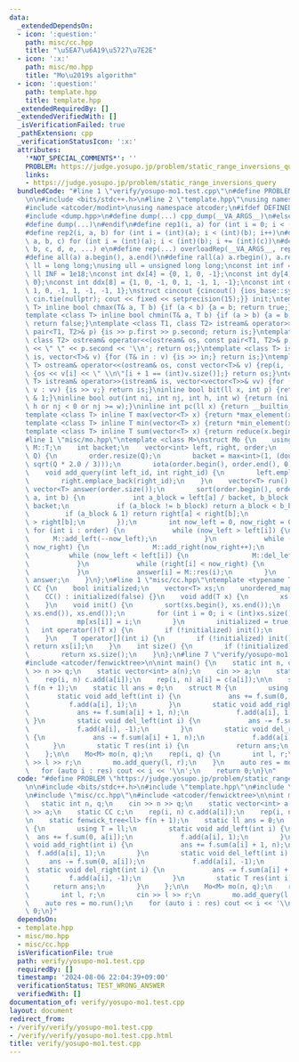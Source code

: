 ```yaml
---
data:
  _extendedDependsOn:
  - icon: ':question:'
    path: misc/cc.hpp
    title: "\u5EA7\u6A19\u5727\u7E2E"
  - icon: ':x:'
    path: misc/mo.hpp
    title: "Mo\u2019s algorithm"
  - icon: ':question:'
    path: template.hpp
    title: template.hpp
  _extendedRequiredBy: []
  _extendedVerifiedWith: []
  _isVerificationFailed: true
  _pathExtension: cpp
  _verificationStatusIcon: ':x:'
  attributes:
    '*NOT_SPECIAL_COMMENTS*': ''
    PROBLEM: https://judge.yosupo.jp/problem/static_range_inversions_query
    links:
    - https://judge.yosupo.jp/problem/static_range_inversions_query
  bundledCode: "#line 1 \"verify/yosupo-mo1.test.cpp\"\n#define PROBLEM \"https://judge.yosupo.jp/problem/static_range_inversions_query\"\
    \n\n#include <bits/stdc++.h>\n#line 2 \"template.hpp\"\nusing namespace std;\n\
    #include <atcoder/modint>\nusing namespace atcoder;\n#ifdef DEFINED_ONLY_IN_LOCAL\n\
    #include <dump.hpp>\n#define dump(...) cpp_dump(__VA_ARGS__)\n#else\n#undef dump\n\
    #define dump(...)\n#endif\n#define rep1(i, a) for (int i = 0; i < (int)(a); i++)\n\
    #define rep2(i, a, b) for (int i = (int)(a); i < (int)(b); i++)\n#define rep3(i,\
    \ a, b, c) for (int i = (int)(a); i < (int)(b); i += (int)(c))\n#define overloadRep(a,\
    \ b, c, d, e, ...) e\n#define rep(...) overloadRep(__VA_ARGS__, rep3, rep2, rep1)(__VA_ARGS__)\n\
    #define all(a) a.begin(), a.end()\n#define rall(a) a.rbegin(), a.rend()\nusing\
    \ ll = long long;\nusing ull = unsigned long long;\nconst int inf = 1e9;\nconst\
    \ ll INF = 1e18;\nconst int dx[4] = {0, 1, 0, -1};\nconst int dy[4] = {1, 0, -1,\
    \ 0};\nconst int ddx[8] = {1, 0, -1, 0, 1, -1, 1, -1};\nconst int ddy[8] = {0,\
    \ 1, 0, -1, 1, -1, -1, 1};\nstruct cincout {cincout() {ios_base::sync_with_stdio(false);\
    \ cin.tie(nullptr); cout << fixed << setprecision(15);}} init;\ntemplate <class\
    \ T> inline bool chmax(T& a, T b) {if (a < b) {a = b; return true;} return false;}\n\
    template <class T> inline bool chmin(T& a, T b) {if (a > b) {a = b; return true;}\
    \ return false;}\ntemplate <class T1, class T2> istream& operator>>(istream& is,\
    \ pair<T1, T2>& p) {is >> p.first >> p.second; return is;}\ntemplate <class T1,\
    \ class T2> ostream& operator<<(ostream& os, const pair<T1, T2>& p) {os << p.first\
    \ << \" \" << p.second << '\\n'; return os;}\ntemplate <class T> istream& operator>>(istream&\
    \ is, vector<T>& v) {for (T& in : v) {is >> in;} return is;}\ntemplate <class\
    \ T> ostream& operator<<(ostream& os, const vector<T>& v) {rep(i, (int)v.size())\
    \ {os << v[i] << \" \\n\"[i + 1 == (int)v.size()];} return os;}\ntemplate <class\
    \ T> istream& operator>>(istream& is, vector<vector<T>>& vv) {for (vector<T>&\
    \ v : vv) {is >> v;} return is;}\ninline bool bit(ll x, int p) {return (x >> p)\
    \ & 1;}\ninline bool out(int ni, int nj, int h, int w) {return (ni < 0 or ni >=\
    \ h or nj < 0 or nj >= w);}\ninline int pc(ll x) {return __builtin_popcountll(x);}\n\
    template <class T> inline T max(vector<T> x) {return *max_element(x.begin(), x.end());}\n\
    template <class T> inline T min(vector<T> x) {return *min_element(x.begin(), x.end());}\n\
    template <class T> inline T sum(vector<T> x) {return reduce(x.begin(), x.end());}\n\
    #line 1 \"misc/mo.hpp\"\ntemplate <class M>\nstruct Mo {\n    using T = typename\
    \ M::T;\n    int backet;\n    vector<int> left, right, order;\n    Mo(int N, int\
    \ Q) {\n        order.resize(Q);\n        backet = max<int>(1, (double)(N) / max<double>(1,\
    \ sqrt(Q * 2.0 / 3)));\n        iota(order.begin(), order.end(), 0);\n    }\n\
    \    void add_query(int left_id, int right_id) {\n        left.emplace_back(left_id);\n\
    \        right.emplace_back(right_id);\n    }\n    vector<T> run() {\n       \
    \ vector<T> answer(order.size());\n        sort(order.begin(), order.end(), [&](int\
    \ a, int b) {\n            int a_block = left[a] / backet, b_block = left[b] /\
    \ backet;\n            if (a_block != b_block) return a_block < b_block;\n   \
    \         if (a_block & 1) return right[a] < right[b];\n            return right[a]\
    \ > right[b];\n        });\n        int now_left = 0, now_right = 0;\n       \
    \ for (int i : order) {\n            while (now_left > left[i]) {\n          \
    \      M::add_left(--now_left);\n            }\n            while (right[i] >\
    \ now_right) {\n                M::add_right(now_right++);\n            }\n  \
    \          while (now_left < left[i]) {\n                M::del_left(now_left++);\n\
    \            }\n            while (right[i] < now_right) {\n                M::del_right(--now_right);\n\
    \            }\n            answer[i] = M::res(i);\n        }\n        return\
    \ answer;\n    }\n};\n#line 1 \"misc/cc.hpp\"\ntemplate <typename T = int>\nstruct\
    \ CC {\n    bool initialized;\n    vector<T> xs;\n    unordered_map<T, int> mp;\n\
    \    CC() : initialized(false) {}\n    void add(T x) {\n        xs.push_back(x);\n\
    \    }\n    void init() {\n        sort(xs.begin(), xs.end());\n        xs.erase(unique(xs.begin(),\
    \ xs.end()), xs.end());\n        for (int i = 0; i < (int)xs.size(); i++) {\n\
    \            mp[xs[i]] = i;\n        }\n        initialized = true;\n    }\n \
    \   int operator()(T x) {\n        if (!initialized) init();\n        return mp[x];\n\
    \    }\n    T operator[](int i) {\n        if (!initialized) init();\n       \
    \ return xs[i];\n    }\n    int size() {\n        if (!initialized) init();\n\
    \        return xs.size();\n    }\n};\n#line 7 \"verify/yosupo-mo1.test.cpp\"\n\
    #include <atcoder/fenwicktree>\n\nint main() {\n    static int n, q;\n    cin\
    \ >> n >> q;\n    static vector<int> a(n);\n    cin >> a;\n    static CC c;\n\
    \    rep(i, n) c.add(a[i]);\n    rep(i, n) a[i] = c(a[i]);\n\n    static fenwick_tree<ll>\
    \ f(n + 1);\n    static ll ans = 0;\n    struct M {\n        using T = ll;\n \
    \       static void add_left(int i) {\n            ans += f.sum(0, a[i]);\n  \
    \          f.add(a[i], 1);\n        }\n        static void add_right(int i) {\n\
    \            ans += f.sum(a[i] + 1, n);\n            f.add(a[i], 1);\n       \
    \ }\n        static void del_left(int i) {\n            ans -= f.sum(0, a[i]);\n\
    \            f.add(a[i], -1);\n        }\n        static void del_right(int i)\
    \ {\n            ans -= f.sum(a[i] + 1, n);\n            f.add(a[i], -1);\n  \
    \      }\n        static T res(int i) {\n            return ans;\n        }\n\
    \    };\n\n    Mo<M> mo(n, q);\n    rep(i, q) {\n        int l, r;\n        cin\
    \ >> l >> r;\n        mo.add_query(l, r);\n    }\n    auto res = mo.run();\n \
    \   for (auto i : res) cout << i << '\\n';\n    return 0;\n}\n"
  code: "#define PROBLEM \"https://judge.yosupo.jp/problem/static_range_inversions_query\"\
    \n\n#include <bits/stdc++.h>\n#include \"template.hpp\"\n#include \"misc/mo.hpp\"\
    \n#include \"misc/cc.hpp\"\n#include <atcoder/fenwicktree>\n\nint main() {\n \
    \   static int n, q;\n    cin >> n >> q;\n    static vector<int> a(n);\n    cin\
    \ >> a;\n    static CC c;\n    rep(i, n) c.add(a[i]);\n    rep(i, n) a[i] = c(a[i]);\n\
    \n    static fenwick_tree<ll> f(n + 1);\n    static ll ans = 0;\n    struct M\
    \ {\n        using T = ll;\n        static void add_left(int i) {\n          \
    \  ans += f.sum(0, a[i]);\n            f.add(a[i], 1);\n        }\n        static\
    \ void add_right(int i) {\n            ans += f.sum(a[i] + 1, n);\n          \
    \  f.add(a[i], 1);\n        }\n        static void del_left(int i) {\n       \
    \     ans -= f.sum(0, a[i]);\n            f.add(a[i], -1);\n        }\n      \
    \  static void del_right(int i) {\n            ans -= f.sum(a[i] + 1, n);\n  \
    \          f.add(a[i], -1);\n        }\n        static T res(int i) {\n      \
    \      return ans;\n        }\n    };\n\n    Mo<M> mo(n, q);\n    rep(i, q) {\n\
    \        int l, r;\n        cin >> l >> r;\n        mo.add_query(l, r);\n    }\n\
    \    auto res = mo.run();\n    for (auto i : res) cout << i << '\\n';\n    return\
    \ 0;\n}"
  dependsOn:
  - template.hpp
  - misc/mo.hpp
  - misc/cc.hpp
  isVerificationFile: true
  path: verify/yosupo-mo1.test.cpp
  requiredBy: []
  timestamp: '2024-08-06 22:04:39+09:00'
  verificationStatus: TEST_WRONG_ANSWER
  verifiedWith: []
documentation_of: verify/yosupo-mo1.test.cpp
layout: document
redirect_from:
- /verify/verify/yosupo-mo1.test.cpp
- /verify/verify/yosupo-mo1.test.cpp.html
title: verify/yosupo-mo1.test.cpp
---
```

